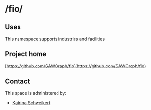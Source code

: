 # /fio/

## Uses
This namespace supports industries and facilities

## Project home
[https://github.com/SAWGraph/fio](https://github.com/SAWGraph/fio)

## Contact
This space is administered by:
* [Katrina Schweikert](https://github.com/kschweikert)

